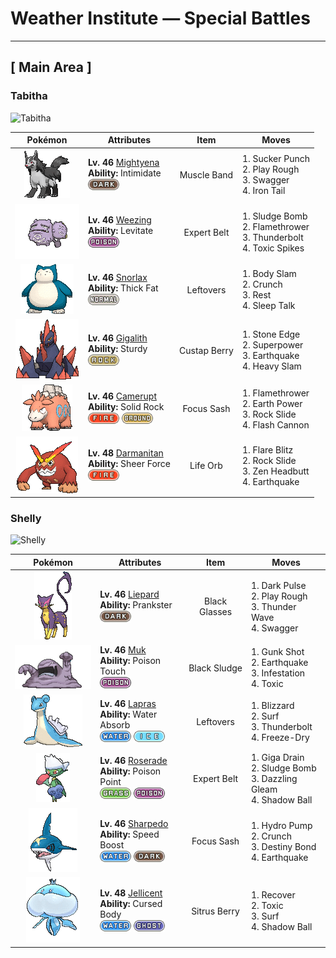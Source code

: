 # Weather Institute — Special Battles

---

## [ Main Area ]

### Tabitha

![Tabitha](../assets/important_trainers/tabitha.png "Tabitha")

| Pokémon | Attributes | Item | Moves |
|:-------:|------------|:----:|-------|
| ![Mightyena](../../assets/sprites/mightyena/front.gif "Mightyena: Mightyena travel and act as a pack in the wild. The memory of its life in the wild compels the Pokémon to obey only those Trainers that it recognizes to possess superior skill.") | **Lv. 46** [Mightyena](../../pokemon/mightyena.md)<br>**Ability:** Intimidate<br>![dark](../../assets/types/dark.png) | Muscle Band | 1. Sucker Punch<br>2. Play Rough<br>3. Swagger<br>4. Iron Tail |
| ![Weezing](../../assets/sprites/weezing/front.gif "Weezing: Weezing alternately shrinks and inflates its twin bodies to mix together toxic gases inside. The more the gases are mixed, the more powerful the toxins become. The Pokémon also becomes more putrid.") | **Lv. 46** [Weezing](../../pokemon/weezing.md)<br>**Ability:** Levitate<br>![poison](../../assets/types/poison.png) | Expert Belt | 1. Sludge Bomb<br>2. Flamethrower<br>3. Thunderbolt<br>4. Toxic Spikes |
| ![Snorlax](../../assets/sprites/snorlax/front.gif "Snorlax: Snorlax’s typical day consists of nothing more than eating and sleeping. It is such a docile Pokémon that there are children who use its expansive belly as a place to play.") | **Lv. 46** [Snorlax](../../pokemon/snorlax.md)<br>**Ability:** Thick Fat<br>![normal](../../assets/types/normal.png) | Leftovers | 1. Body Slam<br>2. Crunch<br>3. Rest<br>4. Sleep Talk |
| ![Gigalith](../../assets/sprites/gigalith/front.gif "Gigalith: Compressing the energy from its internal core lets it fire off an attack capable of blowing away a mountain.") | **Lv. 46** [Gigalith](../../pokemon/gigalith.md)<br>**Ability:** Sturdy<br>![rock](../../assets/types/rock.png) | Custap Berry | 1. Stone Edge<br>2. Superpower<br>3. Earthquake<br>4. Heavy Slam |
| ![Camerupt](../../assets/sprites/camerupt/front.gif "Camerupt: The humps on Camerupt’s back are formed by a transformation of its bones. They sometimes blast out molten magma. This Pokémon apparently erupts often when it is enraged.") | **Lv. 46** [Camerupt](../../pokemon/camerupt.md)<br>**Ability:** Solid Rock<br>![fire](../../assets/types/fire.png) ![ground](../../assets/types/ground.png) | Focus Sash | 1. Flamethrower<br>2. Earth Power<br>3. Rock Slide<br>4. Flash Cannon |
| ![Darmanitan](../../assets/sprites/darmanitan-standard/front.gif "Darmanitan: Its internal fire burns at 2,500 degrees Fahrenheit, making enough power that it can destroy a dump truck with one punch.") | **Lv. 48** [Darmanitan](../../pokemon/darmanitan-standard.md)<br>**Ability:** Sheer Force<br>![fire](../../assets/types/fire.png) | Life Orb | 1. Flare Blitz<br>2. Rock Slide<br>3. Zen Headbutt<br>4. Earthquake |
### Shelly

![Shelly](../assets/important_trainers/shelly.png "Shelly")

| Pokémon | Attributes | Item | Moves |
|:-------:|------------|:----:|-------|
| ![Liepard](../../assets/sprites/liepard/front.gif "Liepard: Stealthily, it sneaks up on its target, striking from behind before its victim has a chance to react.") | **Lv. 46** [Liepard](../../pokemon/liepard.md)<br>**Ability:** Prankster<br>![dark](../../assets/types/dark.png) | Black Glasses | 1. Dark Pulse<br>2. Play Rough<br>3. Thunder Wave<br>4. Swagger |
| ![Muk](../../assets/sprites/muk/front.gif "Muk: This Pokémon’s favorite food is anything that is repugnantly filthy. In dirty towns where people think nothing of throwing away litter on the streets, Muk are certain to gather.") | **Lv. 46** [Muk](../../pokemon/muk.md)<br>**Ability:** Poison Touch<br>![poison](../../assets/types/poison.png) | Black Sludge | 1. Gunk Shot<br>2. Earthquake<br>3. Infestation<br>4. Toxic |
| ![Lapras](../../assets/sprites/lapras/front.gif "Lapras: People have driven Lapras almost to the point of extinction. In the evenings, this Pokémon is said to sing plaintively as it seeks what few others of its kind still remain.") | **Lv. 46** [Lapras](../../pokemon/lapras.md)<br>**Ability:** Water Absorb<br>![water](../../assets/types/water.png) ![ice](../../assets/types/ice.png) | Leftovers | 1. Blizzard<br>2. Surf<br>3. Thunderbolt<br>4. Freeze-Dry |
| ![Roserade](../../assets/sprites/roserade/front.gif "Roserade: With the movements of a dancer, it strikes with whips that are densely lined with poison thorns.") | **Lv. 46** [Roserade](../../pokemon/roserade.md)<br>**Ability:** Poison Point<br>![grass](../../assets/types/grass.png) ![poison](../../assets/types/poison.png) | Expert Belt | 1. Giga Drain<br>2. Sludge Bomb<br>3. Dazzling Gleam<br>4. Shadow Ball |
| ![Sharpedo](../../assets/sprites/sharpedo/front.gif "Sharpedo: Sharpedo can swim at speeds of up to 75 mph by jetting seawater out of its backside. This Pokémon’s drawback is its inability to swim long distances.") | **Lv. 46** [Sharpedo](../../pokemon/sharpedo.md)<br>**Ability:** Speed Boost<br>![water](../../assets/types/water.png) ![dark](../../assets/types/dark.png) | Focus Sash | 1. Hydro Pump<br>2. Crunch<br>3. Destiny Bond<br>4. Earthquake |
| ![Jellicent](../../assets/sprites/jellicent/front.gif "Jellicent: The fate of the ships and crew that wander into Jellicent’s habitat: all sunken, all lost, all vanished.") | **Lv. 48** [Jellicent](../../pokemon/jellicent.md)<br>**Ability:** Cursed Body<br>![water](../../assets/types/water.png) ![ghost](../../assets/types/ghost.png) | Sitrus Berry | 1. Recover<br>2. Toxic<br>3. Surf<br>4. Shadow Ball |


